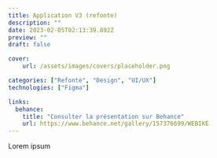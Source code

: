 ```yaml
---
title: Application V3 (refonte)
description: ""
date: 2023-02-05T02:13:39.892Z
preview: ""
draft: false

cover:
    url: /assets/images/covers/placeholder.png

categories: ["Refonte", "Design", "UI/UX"]
technologies: ["Figma"]

links:
  behance:
    title: "Consulter la présentation sur Behance"
    url: https://www.behance.net/gallery/157376699/WEBIKE
---
```


Lorem ipsum
